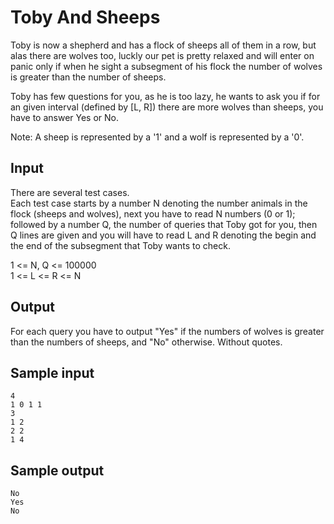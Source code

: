 # Toby And Sheeps

Toby is now a shepherd and has a flock of sheeps all of them in a row, but alas there are wolves too, luckly our pet is pretty relaxed and will enter on panic only if when he sight a subsegment of his flock the number of wolves is greater than the number of sheeps.

Toby has few questions for you, as he is too lazy, he wants to ask you if for an given interval  (defined by [L, R]) there are more wolves than sheeps, you have to answer Yes or No.

Note: A sheep is represented by a '1' and a wolf is represented by a '0'.

## Input
There are several test cases.  
Each test case starts by a number N denoting the number animals in the flock (sheeps and wolves), next you have to read N numbers (0 or 1); followed by a number Q, the number of queries that Toby got for you, then Q lines are given and you will have to read L and R denoting the begin and the end of the subsegment that Toby wants to check.  

1 <= N, Q <= 100000  
1 <= L <= R <= N

## Output

For each query you have to output "Yes" if the numbers of wolves is greater than the numbers of sheeps, and "No" otherwise. Without quotes.

## Sample input

```
4
1 0 1 1
3
1 2
2 2
1 4
```

## Sample output
```
No
Yes
No
```
